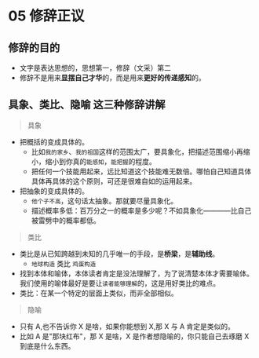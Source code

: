 # 05 修辞正议

## 修辞的目的

- 文字是表达思想的，思想第一，修辞（文采）第二
- 修辞不是用来**显摆自己才华**的，而是用来**更好的传递感知**的。

## 具象、类比、隐喻 这三种修辞讲解

> 具象

- 把概括的变成具体的。
  - 比如`我的家乡`、`我的祖国`这样的范围太广，要具象化，把描述范围缩小再缩小，缩小到你真的`能感知`，`能把握`的程度。
  - 把任何一个技能用起来，远比知道这个技能难无数倍。哪怕自己知道具体具体再具体的这个原则，可还是很难自如的运用起来。
- 把抽象的变成具体的。
  - `他个子不高`，这句话太抽象。那就要尽量具象化。
  - 描述概率多低：百万分之一的概率是多少呢？不如具象化————比自己被雷劈中的概率都低。

> 类比

- 类比是从已知跨越到未知的几乎唯一的手段，是**桥梁**，是**辅助线**。
  - `地球构造` 类比 `鸡蛋构造`
- 找到本体和喻体，本体读者肯定是没法理解了，为了说清楚本体才需要喻体。我们使用的喻体最好是要让`读者能够理解`的，这是用好类比的难点。
- 类比：在某一个特定的层面上类似，而非全部相似。

> 隐喻

- 只有 A,也不告诉你 X 是啥，如果你能想到 X,那 X 与 A 肯定是类似的。
- 比如 A 是"那块红布"，那 X 是啥，X 是作者想隐喻的，你只能自己去琢磨 X 到底是什么东西。
